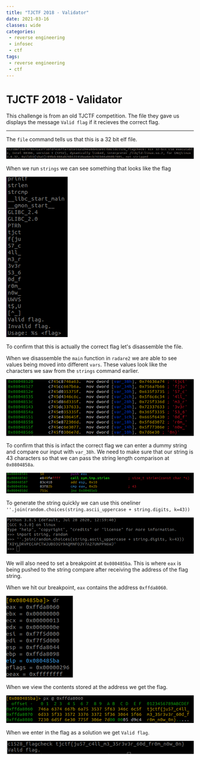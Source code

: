 ```yaml
---
title: "TJCTF 2018 - Validator" 
date: 2021-03-16
classes: wide
categories:
 - reverse engineering
 - infosec
 - ctf
tags:
 - reverse engineering
 - ctf
---
```


# TJCTF 2018 - Validator

This challenge is from an old TJCTF competition. The file they gave us displays the message `Valid flag` if it recieves the correct flag.

* * *

The `file` command tells us that this is a 32 bit elf file.

![file_command.png](../assets/images/validator/2b3a62c94d1742e4b9ccb08cec1b61e2.png)

When we run `strings` we can see something that looks like the flag 

![strings.png](../assets/images/validator/def7de0cd1994f64a9da55b5ab7f2993.png) 

To confirm that this is actually the correct flag let's disassemble the file.

When we disassemble the `main` function in `radare2` we are able to see values being moved into different `vars`. These values look like the characters we saw from the `strings` command earlier.

![flag_string.png](../assets/images/validator/bbc9e91895b5476fa7d6c5435ab163f4.png)

To confirm that this is infact the correct flag we can enter a dummy string and compare our input with `var_38h`. We need to make sure that our string is 43 characters so that we can pass the string length comparison at `0x0804858a`. 

![strcmp.png](../assets/images/validator/11014eebb6d94dcd86164c360fdd95fe.png)

To generate the string quickly we can use this oneliner `''.join(random.choices(string.ascii_uppercase + string.digits, k=43))` 

![python.png](../assets/images/validator/9f102042249e4ba9a134eb8cb16745be.png)

We will also need to set a breakpoint at `0x080485ba`. This is where `eax` is being pushed to the string compare after receiving the address of the flag string. 

When we hit our breakpoint, `eax` contains the address `0xffda8060`.

![registers.png](../assets/images/validator/8b7718e089f3439d953c331d90151577.png)

When we view the contents stored at the address we get the flag.

![flag.png](../assets/images/validator/b31945b260df407995827ad7f5d2d699.png)

When we enter in the flag as a solution we get `Valid flag`.

![solution.png](../assets/images/validator/8038967ca8da4074821e9b132430051b.png)